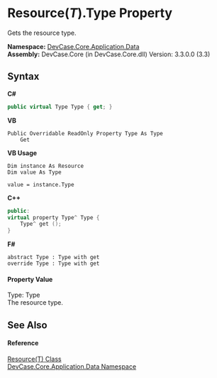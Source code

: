# Resource(*T*).Type Property 
 

Gets the resource type.

**Namespace:**&nbsp;<a href="N_DevCase_Core_Application_Data">DevCase.Core.Application.Data</a><br />**Assembly:**&nbsp;DevCase.Core (in DevCase.Core.dll) Version: 3.3.0.0 (3.3)

## Syntax

**C#**<br />
``` C#
public virtual Type Type { get; }
```

**VB**<br />
``` VB
Public Overridable ReadOnly Property Type As Type
	Get
```

**VB Usage**<br />
``` VB Usage
Dim instance As Resource
Dim value As Type

value = instance.Type

```

**C++**<br />
``` C++
public:
virtual property Type^ Type {
	Type^ get ();
}
```

**F#**<br />
``` F#
abstract Type : Type with get
override Type : Type with get
```


#### Property Value
Type: Type<br />The resource type.

## See Also


#### Reference
<a href="T_DevCase_Core_Application_Data_Resource_1">Resource(T) Class</a><br /><a href="N_DevCase_Core_Application_Data">DevCase.Core.Application.Data Namespace</a><br />